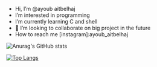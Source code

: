 -  Hi, I’m @ayoub aitbelhaj
-  I’m interested in programming 
-  I’m currently learning C and shell 
- 💞️ I’m looking to collaborate on big project in the future
-  How to reach me [instagram]:ayoub_aitbelhaj

![Anurag's GitHub stats](https://github-readme-stats.vercel.app/api?username=aaitbelh&show_icons=true)

[![Top Langs](https://github-readme-stats.vercel.app/api/top-langs/?username=aaitbelh&langs_count=8)](https://github.com/aaitbelh/github-readme-stats)


